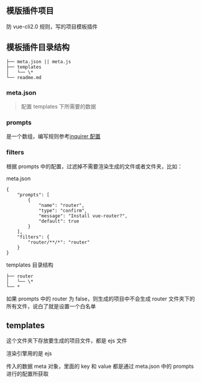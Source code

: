 ## 模版插件项目

防 vue-cli2.0 规则，写的项目模板插件

## 模板插件目录结构

```
├── meta.json || meta.js
├── templates
│   └── \*
└── readme.md
```

### meta.json

> 配置 templates 下所需要的数据

### prompts

是一个数组，编写规则参考[inquirer 配置](https://www.npmjs.com/package/inquirer#question)

### filters

根据 prompts 中的配置，过滤掉不需要渲染生成的文件或者文件夹，比如：

meta.json

```
{
	"prompts": [
		{
			"name": "router",
			"type": "confirm",
			"message": "Install vue-router?",
			"default": true
		}
	],
	"filters": {
		"router/**/*": "router"
	}
}

```

templates 目录结构

```
├── router
│   └── \*
└── *
```

如果 prompts 中的 router 为 false，则生成的项目中不会生成 router 文件夹下的所有文件，说白了就是设置一个白名单

## templates

这个文件夹下存放要生成的项目文件，都是 ejs 文件

渲染引擎用的是 ejs

传入的数据 meta 对象，里面的 key 和 value 都是通过 meta.json 中的 prompts 进行的配置所获取
